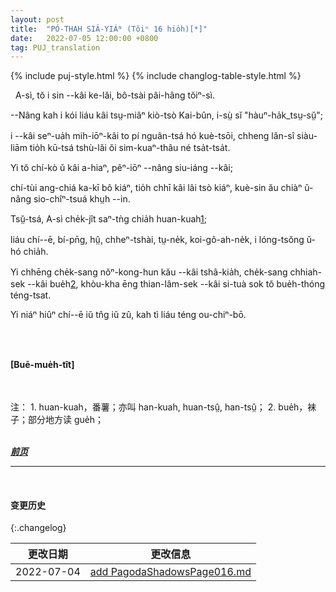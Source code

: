 ```yaml
---
layout: post
title:  "PÓ-THAH SIÂ-YIÁᴺ (Tŏiⁿ 16 hio̍h)[*]"
date:   2022-07-05 12:00:00 +0800
tag: PUJ_translation
---
```


{% include puj-style.html %}
{% include changlog-table-style.html %}

<!-- A Si, in his new home, was no longer Number Four. -->
&nbsp;&nbsp;A-sì, tŏ i sin &#x002D;&#x002D;kâi ke-lăi, bô-tsài pâi-hâng tŏiⁿ-sì.
<!-- His name was changed to Kai Bun, which means "an aspirant in literature"; -->
&#x002D;&#x002D;Nâng kah i kói liáu kâi tsṳ-miâⁿ kiò-tsò Kai-bûn, i-sṳ̀ sĭ "hàuⁿ-ha̍k_tsṳ-sṳ̆";
<!-- and his estate was so much improved, that it was only at times that he remembered his former home with regret. -->
i &#x002D;&#x002D;kâi seⁿ-ua̍h mih-iōⁿ-kâi to pí nguân-tsá hó kuè-tsōi, chheng lân-sî siàu-liām tio̍h kū-tsá tshù-lăi ŏi sim-kuaⁿ-thâu né tsa̍t-tsa̍t.
<!-- He here had one elder brother, who was also an adopted child; -->
Yi tŏ chí-kò ŭ kâi a-hiaⁿ, pêⁿ-iōⁿ &#x002D;&#x002D;nâng siu-iáng &#x002D;&#x002D;kâi;
<!-- for this couple had no children of their own, and they must have some one to rear up as theirs, to make offerings for their welfare in the spirit-world after their death. -->
chí-tùi ang-chiá ka-kī bô kiáⁿ, tio̍h chhī kâi lâi tsò kiáⁿ, kuè-sin ău chiàⁿ ŭ-nâng sio-chîⁿ-tsuá khṳh &#x002D;&#x002D;in.
<!-- Before this, Four had eaten boiled sweet-potatoes three times a day; -->
Tsṳ̆-tsá, A-sì che̍k-jît saⁿ-tǹg chia̍h huan-kuah<a href="#note_1" class="note">1</a>;
<!-- but now he had rice, with fish, vegetables, pork, and poultry. -->
liáu chí&#x002D;&#x002D;ē, bí-pn̄g, hṳ̂, chheⁿ-tshài, tṳ-ne̍k, koi-gô-ah-ne̍k, i lóng-tsŏng ŭ-hó chia̍h. 
<!-- He wore shoes with wooden soles an inch thick, and nankeen stockings, with his trousers tucked in at the top, and fastened there by bright blue silk garters. -->
Yi chhēng che̍k-sang nŏⁿ-kong-hun kău &#x002D;&#x002D;kâi tshâ-kia̍h, che̍k-sang chhiah-sek &#x002D;&#x002D;kâi bue̍h<a href="#note_2" class="note">2</a>, khòu-kha ēng thian-lâm-sek &#x002D;&#x002D;kâi si-tuà sok tŏ bue̍h-thóng téng-tsat.
<!-- His jacket was now long and fine, and he wore a black satin cap. -->
Yi niáⁿ hiûⁿ chí&#x002D;&#x002D;ē iŭ tn̂g iŭ zû, kah tì liáu téng ou-chiⁿ-bō.
<!-- He also began to go to school. -->
<!-- In reading, he began at what you would call the back of the book, and read down the columns of letters, beginning at the upper right-hand corner of the page, and ending at the lower left-hand corner. -->
<!-- His teacher first read a few columns to him, and Kai Bun repeated these after him. -->
<!-- Then he went to his seat and studied aloud at the top of his voice, as all the other boys did, until he had learned the lesson. -->
<!-- Then he went and turned his back toward his teacher and repeated his lesson from memory. -->
<!-- In this way he went over the whole book. -->
<!-- When he was older, the meaning would be explained to him. -->
<!-- He learned also to write, beginning by putting his copy under thin paper, and following it with a little brush wet with ink. -->
<!-- After he had learned to hold his brush and guide his hand well, he wrote the copy from memory. -->
<!-- Reading and writing would be his only studies, no matter how many years he remained at school. -->
<br>

<br>

**[Buē-mue̍h-tît]**

<br>


<br>
注：
1. <span id="note_1">huan-kuah，番薯；亦叫 han-kuah, huan-tsṳ̂, han-tsṳ̂；</span>
2. <span id="note_2">bue̍h，袜子；部分地方读 gue̍h；</span>
<br>

<br>

***[前页](PagodaShadowsPage015.html)***
<!-- ***[后页](PagodaShadowsPage017-018.html)*** -->


---
<br>

#### 变更历史

{:.changelog}

| 更改日期 | 更改信息 |
| --- | --- |
| 2022-07-04 | <a href="https://github.com/DonAnthonyLee/DonAnthonyLee.github.io/commit/57f1991218ffc97e21ef2d396cb7787b7fd8f182" target="_blank">add PagodaShadowsPage016.md</a> |
